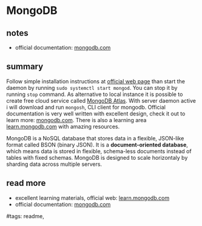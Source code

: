 # MongoDB

## notes

- official documentation: [mongodb.com](https://www.mongodb.com/docs/)

## summary

Follow simple installation instructions at [official web page](https://www.mongodb.com/docs/manual/installation/) than start the daemon by running `sudo systemctl start mongod`. You can stop it by running `stop` command. As alternative to local instance it is possible to create free cloud service called [MongoDB Atlas](https://cloud.mongodb.com). With server daemon active i will download and run `mongosh`, CLI client for mongodb. Official documentation is very well written with excellent design, check it out to learn more: [mongodb.com](https://www.mongodb.com/docs/). There is also a learning area [learn.mongodb.com](https://learn.mongodb.com/) with amazing resources.

MongoDB is a NoSQL database that stores data in a flexible, JSON-like format called BSON (binary JSON). It is a **document-oriented database**, which means data is stored in flexible, schema-less documents instead of tables with fixed schemas. MongoDB is designed to scale horizontaly by sharding data across multiple servers.

## read more

- excellent learning materials, official web: [learn.mongodb.com](https://learn.mongodb.com/)
- official documentation: [mongodb.com](https://www.mongodb.com/docs/)

#tags: readme,
